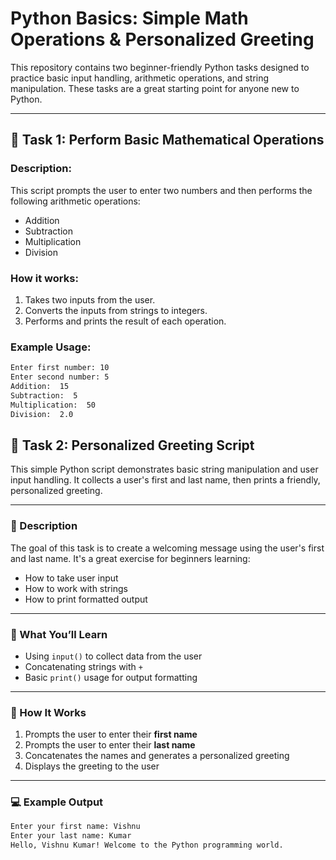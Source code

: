 # Python Basics: Simple Math Operations & Personalized Greeting

This repository contains two beginner-friendly Python tasks designed to practice basic input handling, arithmetic operations, and string manipulation. These tasks are a great starting point for anyone new to Python.

---

## 🧮 Task 1: Perform Basic Mathematical Operations

### Description:
This script prompts the user to enter two numbers and then performs the following arithmetic operations:

- Addition
- Subtraction
- Multiplication
- Division

### How it works:
1. Takes two inputs from the user.
2. Converts the inputs from strings to integers.
3. Performs and prints the result of each operation.

### Example Usage:
```bash
Enter first number: 10
Enter second number: 5
Addition:  15
Subtraction:  5
Multiplication:  50
Division:  2.0
```


## 👋 Task 2: Personalized Greeting Script

This simple Python script demonstrates basic string manipulation and user input handling. It collects a user's first and last name, then prints a friendly, personalized greeting.

---

### 📄 Description

The goal of this task is to create a welcoming message using the user's first and last name. It's a great exercise for beginners learning:

- How to take user input
- How to work with strings
- How to print formatted output

---

### 🧠 What You’ll Learn

- Using `input()` to collect data from the user
- Concatenating strings with `+`
- Basic `print()` usage for output formatting

---

### 🚀 How It Works

1. Prompts the user to enter their **first name**
2. Prompts the user to enter their **last name**
3. Concatenates the names and generates a personalized greeting
4. Displays the greeting to the user

---

### 💻 Example Output

```bash
Enter your first name: Vishnu
Enter your last name: Kumar
Hello, Vishnu Kumar! Welcome to the Python programming world.
```

